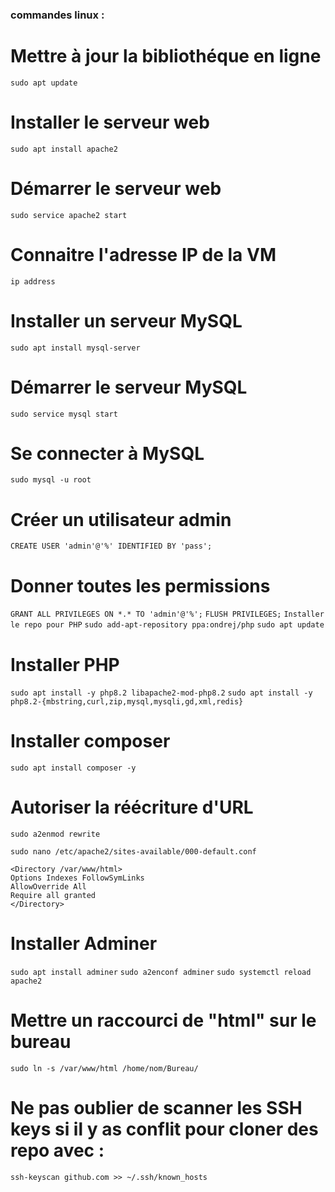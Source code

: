 ### commandes linux : 
# Mettre à jour la bibliothéque en ligne
`sudo apt update`


# Installer le serveur web
`sudo apt install apache2`


# Démarrer le serveur web
 `sudo service apache2 start`


# Connaitre l'adresse IP de la VM
`ip address`


# Installer un serveur MySQL
`sudo apt install mysql-server`

# Démarrer le serveur MySQL
`sudo service mysql start`


# Se connecter à MySQL
`sudo mysql -u root` 


# Créer un utilisateur admin
`CREATE USER 'admin'@'%' IDENTIFIED BY 'pass';`


# Donner toutes les permissions
`GRANT ALL PRIVILEGES ON *.* TO 'admin'@'%';`
`FLUSH PRIVILEGES;`
`Installer le repo pour PHP`
`sudo add-apt-repository ppa:ondrej/php`
`sudo apt update` 


# Installer PHP
`sudo apt install -y php8.2 libapache2-mod-php8.2`
`sudo apt install -y php8.2-{mbstring,curl,zip,mysql,mysqli,gd,xml,redis}` 


# Installer composer
`sudo apt install composer -y`


# Autoriser la réécriture d'URL
`sudo a2enmod rewrite`


`sudo nano /etc/apache2/sites-available/000-default.conf`


```
<Directory /var/www/html>
Options Indexes FollowSymLinks
AllowOverride All
Require all granted
</Directory>
```

# Installer Adminer

`sudo apt install adminer`
`sudo a2enconf adminer`
`sudo systemctl reload apache2`


# Mettre un raccourci de "html" sur le bureau

`sudo ln -s /var/www/html /home/nom/Bureau/`

# Ne pas oublier de scanner les SSH keys si il y as conflit pour cloner des repo avec : 
`ssh-keyscan github.com >> ~/.ssh/known_hosts `